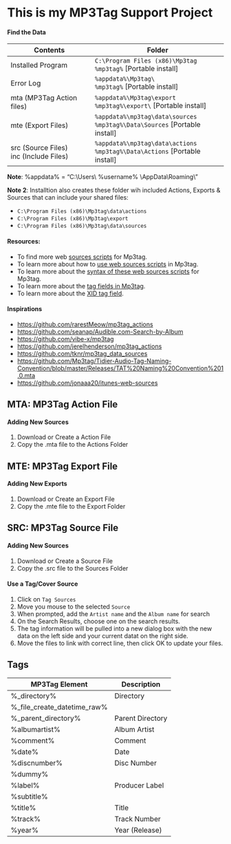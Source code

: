 # This is my MP3Tag Support Project

#### Find the Data
| Contents | Folder |   
| --- | --- |  
| Installed Program | `C:\Program Files (x86)\Mp3tag` <BR> `%mp3tag%` [Portable install] |  
| Error Log | `%appdata%\Mp3tag\` <BR> `%mp3tag%` [Portable install] |  
| mta (MP3Tag Action files) | `%appdata%\Mp3tag\export` <BR> `%mp3tag%\export\` [Portable install] |  
| mte (Export Files) | `%appdata%\mp3tag\data\sources` <BR> `%mp3tag%\Data\Sources` [Portable install] |  
| src (Source Files) <br> inc (Include Files) | `%appdata%\mp3tag\data\actions` <BR> `%mp3tag%\Data\Actions`  [Portable install] |  

**Note**: %appdata% = “C:\Users\ %username% \AppData\Roaming\”

**Note 2**: Installtion also creates these folder wih included Actions, Exports & Sources that can include your shared files:
- `C:\Program Files (x86)\Mp3tag\data\actions`
- `C:\Program Files (x86)\Mp3tag\export`
- `C:\Program Files (x86)\Mp3tag\data\sources`

#### Resources:  
-	To find more web [sources scripts](https://community.mp3tag.de/c/development/web-sources-scripts/12) for Mp3tag.  
-	To learn more about how to [use web sources scripts](https://github.com/jonaaa20/itunes-web-sources) in Mp3tag.   
-	To learn more about the [syntax of these web sources scripts](https://help.mp3tag.de/main_online.html) for Mp3tag.  
-	To learn more about the [tag fields in Mp3tag](https://help.mp3tag.de/main_tags.html).  
-	To learn more about the [XID tag field](https://community.mp3tag.de/t/support-for-itunesalbumadvisory-field/51715/10).  

#### Inspirations
- https://github.com/rarestMeow/mp3tag_actions 
- https://github.com/seanap/Audible.com-Search-by-Album
- https://github.com/vibe-x/mp3tag 
- https://github.com/jerelhenderson/mp3tag_actions 
- https://github.com/tknr/mp3tag_data_sources
- https://github.com/Mp3tag/Tidier-Audio-Tag-Naming-Convention/blob/master/Releases/TAT%20Naming%20Convention%201.0.mta
- https://github.com/jonaaa20/itunes-web-sources

## MTA: MP3Tag Action File

#### Adding New Sources
1.	Download or Create a Action File
2.	Copy the .mta file to the Actions Folder
## MTE: MP3Tag Export File

#### Adding New Exports
1.	Download or Create an Export File
2.	Copy the .mte file to the Export Folder

## SRC: MP3Tag Source File

#### Adding New Sources
1.	Download or Create a Source File
2.	Copy the .src file to the Sources Folder

#### Use a Tag/Cover Source
1. Click on `Tag Sources`
2. Move you mouse to the selected `Source`
3. When prompted, add the `Artist name` and the `Album name` for search
4. On the Search Results, choose one on the search results.
5. The tag information will be pulled into a new dialog box with the new data on the left side and your current datat on the right side. 
6. Move the files to link with correct line, then click OK to update your files. 

## Tags
| MP3Tag Element|Description |  
| --- | --- |  
| %_directory%|Directory |  
| %_file_create_datetime_raw%| |  
| %_parent_directory%|Parent Directory  |  
| %albumartist%|Album Artist |  
| %comment%|Comment |  
| %date%|Date |  
| %discnumber%|Disc Number  |  
| %dummy%| |  
| %label%|Producer Label |  
| %subtitle%| |  
| %title%|Title |  
| %track%|Track Number |  
| %year%|Year (Release) |  

